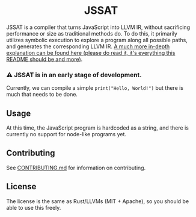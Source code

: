 <div align="center">
    <h1>JSSAT</h1>
</div>

JSSAT is a compiler that turns JavaScript into LLVM IR, without sacrificing
performance or size as traditional methods do. To do this, it primarily utilizes
symbolic execution to explore a program along all possible paths, and generates
the corresponding LLVM IR.
[A much more in-depth explanation can be found here (please do read it, it's everything this README should be and more)](https://sirjosh3917.com/jssat-compiling-javascript-to-llvm-ir).

### ⚠️ JSSAT is in an early stage of development.

Currently, we can compile a simple `print("Hello, World!")` but there is much
that needs to be done.

## Usage

At this time, the JavaScript program is hardcoded as a string, and there is
currently no support for node-like programs yet.

## Contributing

See [CONTRIBUTING.md](./CONTRIBUTING.md) for information on contributing.

## License

The license is the same as Rust/LLVMs (MIT + Apache), so you should be able to
use this freely.
